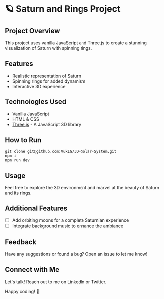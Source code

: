 # 🪐 Saturn and Rings Project

## Project Overview

This project uses vanilla JavaScript and Three.js to create a stunning visualization of Saturn with spinning rings.

## Features

- Realistic representation of Saturn
- Spinning rings for added dynamism
- Interactive 3D experience

## Technologies Used

- Vanilla JavaScript
- HTML & CSS
- [Three.js](https://threejs.org/) - A JavaScript 3D library

## How to Run

```
git clone git@github.com:VukIG/3D-Solar-System.git
npm i
npm run dev 
```
## Usage

Feel free to explore the 3D environment and marvel at the beauty of Saturn and its rings.

## Additional Features

- [ ] Add orbiting moons for a complete Saturnian experience
- [ ] Integrate background music to enhance the ambiance

## Feedback

Have any suggestions or found a bug? Open an issue to let me know!

## Connect with Me

Let's talk! Reach out to me on LinkedIn or Twitter.

Happy coding! 🌌
